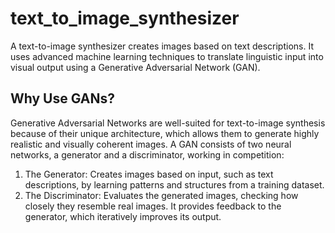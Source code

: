 # text_to_image_synthesizer
A text-to-image synthesizer creates images based on text descriptions. It uses advanced machine learning techniques to translate linguistic input into visual output using a Generative Adversarial Network (GAN).
 
## Why Use GANs?

Generative Adversarial Networks are well-suited for text-to-image synthesis because of their unique architecture, which allows them to generate highly realistic and visually coherent images. A GAN consists of two neural networks, a generator and a discriminator, working in competition:
1. The Generator: Creates images based on input, such as text descriptions, by learning patterns and structures from a training dataset.
2. The Discriminator: Evaluates the generated images, checking how closely they resemble real images. It provides feedback to the generator, which iteratively improves its output.

